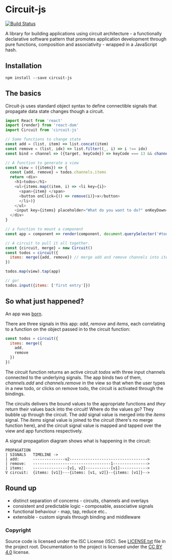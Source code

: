 # Circuit-js

[![Build Status](https://travis-ci.org/philtoms/circuit-js.svg?branch=master)](https://travis-ci.org/philtoms/circuit-js)

A library for building applications using circuit architecture - a functionally declarative software pattern that promotes application development through pure functions, composition and associativity - wrapped in a JavaScript hash.

## Installation
```shell
npm install --save circuit-js
```

## The basics
Circuit-js uses standard object syntax to define connectible signals that propagate data state changes though a circuit.

```javascript
import React from 'react'
import {render} from 'react-dom'
import Circuit from 'circuit-js'

// Some functions to change state
const add = (list, item) => list.concat(item)
const remove = (list, idx) => list.filter((_, i) => i !== idx)
const bind = channel => ({target, keyCode}) => keyCode === 13 && channel(target.value)

// A function to generate a view
const view = ({items}) => {
  const {add, remove} = todos.channels.items
  return <div>
    <h1>todos</h1>
    <ul>{items.map((item, i) => <li key={i}>
      <span>{item} </span>
      <button onClick={() => remove(i)}>x</button>
      </li>)}
    </ul>
    <input key={items} placeholder="What do you want to do?" onKeyDown={bind(add)}/>
  </div>
}

// a function to mount a component
const app = component => render(component, document.querySelector('#todo'))

// A circuit to pull it all together.
const {circuit, merge} = new Circuit()
const todos = circuit({
  items: merge({add, remove}) // merge add and remove channels into items
})

todos.map(view).tap(app)

// go!
todos.input({items: ['first entry']})
```

## So what just happened?
An app was [born](http://www.webpackbin.com/NkoXOhczf).

There are three signals in this app: *add*, *remove* and *items*, each correlating to a function on the object passed in to the circuit function:

```javascript
const todos = circuit({
  items: merge({
    add,
    remove
  })
})
```

The circuit function returns an active circuit *todos* with three input channels connected to the underlying signals. The app binds two of them, *channels.add* and *channels.remove* in the view so that when the user types in a new todo, or clicks on remove todo, the circuit is activated through the bindings.

The circuits delivers the bound values to the appropriate functions and *they* return their values back into the circuit! Where do the values go? They bubble up through the circuit. The *add* signal value is merged into the *items* signal. The *items* signal value is joined to the *circuit* (there's no merge function here), and the circuit signal value is mapped and tapped over the view and app functions respectively.

A signal propagation diagram shows what is happening in the circuit:

```
PROPAGATION
| SIGNALS   TIMELINE ->
| add:      --------------v2---------------------------------->
| remove:   ----------------------------------1--------------->
| items:    ---------------[v1, v2]-----------[v1]------------>
V circuit:  {items: [v1]}---{items: [v1, v2]}--{items: [v1]}-->
```

## Round up

* distinct separation of concerns - circuits, channels and overlays
* consistent and predictable logic - composable, associative signals
* functional behaviour - map, tap, reduce etc..
* extensible - custom signals through binding and middleware

### Copyright

Source code is licensed under the ISC License (ISC). See [LICENSE.txt](./LICENSE.txt)
file in the project root. Documentation to the project is licensed under the
[CC BY 4.0](http://creativecommons.org/licenses/by/4.0/) license.

